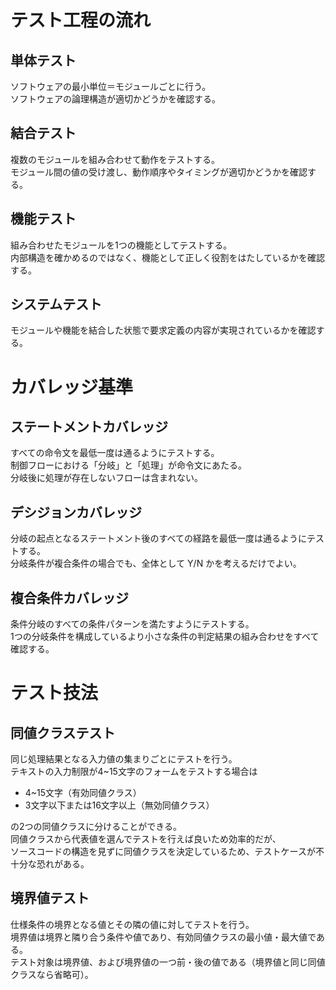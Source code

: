 # テスト工程の流れ

## 単体テスト

ソフトウェアの最小単位＝モジュールごとに行う。  
ソフトウェアの論理構造が適切かどうかを確認する。

## 結合テスト

複数のモジュールを組み合わせて動作をテストする。  
モジュール間の値の受け渡し、動作順序やタイミングが適切かどうかを確認する。

## 機能テスト

組み合わせたモジュールを1つの機能としてテストする。  
内部構造を確かめるのではなく、機能として正しく役割をはたしているかを確認する。

## システムテスト

モジュールや機能を結合した状態で要求定義の内容が実現されているかを確認する。

# カバレッジ基準

## ステートメントカバレッジ

すべての命令文を最低一度は通るようにテストする。  
制御フローにおける「分岐」と「処理」が命令文にあたる。  
分岐後に処理が存在しないフローは含まれない。

## デシジョンカバレッジ

分岐の起点となるステートメント後のすべての経路を最低一度は通るようにテストする。  
分岐条件が複合条件の場合でも、全体として Y/N かを考えるだけでよい。

## 複合条件カバレッジ

条件分岐のすべての条件パターンを満たすようにテストする。  
1つの分岐条件を構成しているより小さな条件の判定結果の組み合わせをすべて確認する。

# テスト技法

## 同値クラステスト

同じ処理結果となる入力値の集まりごとにテストを行う。  
テキストの入力制限が4~15文字のフォームをテストする場合は

- 4~15文字（有効同値クラス）
- 3文字以下または16文字以上（無効同値クラス）

の2つの同値クラスに分けることができる。  
同値クラスから代表値を選んでテストを行えば良いため効率的だが、  
ソースコードの構造を見ずに同値クラスを決定しているため、テストケースが不十分な恐れがある。

## 境界値テスト

仕様条件の境界となる値とその隣の値に対してテストを行う。  
境界値は境界と隣り合う条件や値であり、有効同値クラスの最小値・最大値である。  
テスト対象は境界値、および境界値の一つ前・後の値である（境界値と同じ同値クラスなら省略可）。
